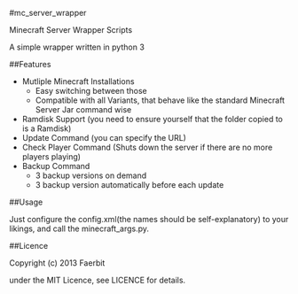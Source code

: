 #mc_server_wrapper

Minecraft Server Wrapper Scripts

A simple wrapper written in python 3

##Features

+ Mutliple Minecraft Installations
  + Easy switching between those
  + Compatible with all Variants, that behave like the standard Minecraft Server Jar command wise
+ Ramdisk Support (you need to ensure yourself that the folder copied to is a Ramdisk)  
+ Update Command (you can specify the URL)
+ Check Player Command (Shuts down the server if there are no more players playing)  
+ Backup Command  
  + 3 backup versions on demand  
  + 3 backup version automatically before each update  
  
##Usage

Just configure the config.xml(the names should be self-explanatory) to your likings, and call the minecraft_args.py.

##Licence

Copyright (c) 2013 Faerbit

under the MIT Licence, see LICENCE for details.
